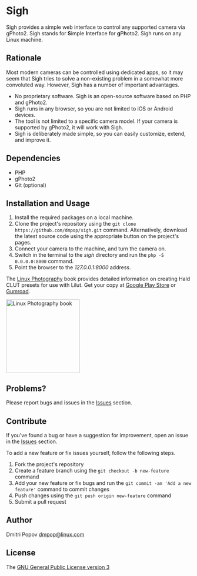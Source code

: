 # Sigh

Sigh provides a simple web interface to control any supported camera via gPhoto2. Sigh stands for **S**imple **I**nterface for **g**P**h**oto2. Sigh runs on any Linux machine.

## Rationale

Most modern cameras can be controlled using dedicated apps, so it may seem that Sigh tries to solve a non-existing problem in a somewhat more convoluted way. However, Sigh has a number of important advantages.

- No proprietary software. Sigh is an open-source software based on PHP and gPhoto2.
- Sigh runs in any browser, so you are not limited to iOS or Android devices.
- The tool is not limited to a specific camera model. If your camera is supported by gPhoto2, it will work with Sigh.
- Sigh is deliberately made simple, so you can easily customize, extend, and improve it.

## Dependencies

- PHP
- gPhoto2
- Git (optional)

## Installation and Usage

1. Install the required packages on a local machine.
2. Clone the project's repository using the `git clone https://github.com/dmpop/sigh.git` command. Alternatively, download the latest source code using the appropriate button on the project's pages.
3. Connect your camera to the machine, and turn the camera on.
3. Switch in the terminal to the _sigh_ directory and run the `php -S 0.0.0.0:8000` command.
4. Point the browser to the _127.0.0.1:8000_ address.

The [Linux Photography](https://gumroad.com/l/linux-photography) book provides detailed information  on creating Hald CLUT presets for use with Lilut. Get your copy at [Google Play Store](https://play.google.com/store/books/details/Dmitri_Popov_Linux_Photography?id=cO70CwAAQBAJ) or [Gumroad](https://gumroad.com/l/linux-photography).

<img src="https://i.imgur.com/wBgcfSk.jpg" title="Linux Photography book" width="200"/>

## Problems?

Please report bugs and issues in the [Issues](https://github.com/dmpop/sigh/issues) section.

## Contribute

If you've found a bug or have a suggestion for improvement, open an issue in the [Issues](https://github.com/dmpop/sigh/issues) section.

To add a new feature or fix issues yourself, follow the following steps.

1. Fork the project's repository
2. Create a feature branch using the `git checkout -b new-feature` command
3. Add your new feature or fix bugs and run the `git commit -am 'Add a new feature'` command to commit changes
4. Push changes using the `git push origin new-feature` command
5. Submit a pull request

## Author

Dmitri Popov [dmpop@linux.com](mailto:dmpop@linux.com)

## License

The [GNU General Public License version 3](http://www.gnu.org/licenses/gpl-3.0.en.html)
 
